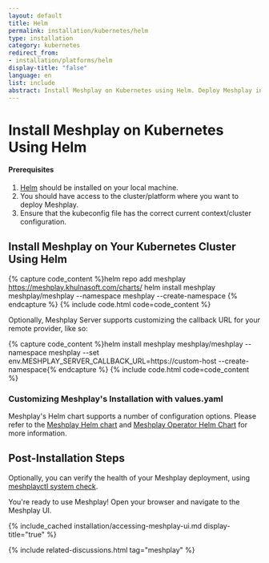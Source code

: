 ```yaml
---
layout: default
title: Helm
permalink: installation/kubernetes/helm
type: installation
category: kubernetes
redirect_from:
- installation/platforms/helm
display-title: "false"
language: en
list: include
abstract: Install Meshplay on Kubernetes using Helm. Deploy Meshplay in Kubernetes in-cluster.
---
```

# Install Meshplay on Kubernetes Using Helm

<div class="prereqs"><h4>Prerequisites</h4>
<ol>
<li><a href="https://helm.sh/docs/intro/install/" class="meshplay-light">Helm</a> should be installed on your local machine.</li>
<li>You should have access to the cluster/platform where you want to deploy Meshplay.</li>
<li>Ensure that the kubeconfig file has the correct current context/cluster configuration.</li>
</ol>
</div>

## Install Meshplay on Your Kubernetes Cluster Using Helm

{% capture code_content %}helm repo add meshplay https://meshplay.khulnasoft.com/charts/
helm install meshplay meshplay/meshplay --namespace meshplay --create-namespace
{% endcapture %}
{% include code.html code=code_content %}

Optionally, Meshplay Server supports customizing the callback URL for your remote provider, like so:

{% capture code_content %}helm install meshplay meshplay/meshplay --namespace meshplay --set env.MESHPLAY_SERVER_CALLBACK_URL=https://custom-host --create-namespace{% endcapture %}
{% include code.html code=code_content %}

### Customizing Meshplay's Installation with values.yaml

Meshplay's Helm chart supports a number of configuration options. Please refer to the [Meshplay Helm chart](https://github.com/meshplay/meshplay/tree/master/install/kubernetes/helm/meshplay#readme) and [Meshplay Operator Helm Chart](https://github.com/meshplay/meshplay/tree/master/install/kubernetes/helm/meshplay-operator#readme) for more information.

## Post-Installation Steps

Optionally, you can verify the health of your Meshplay deployment, using <a href='/reference/meshplayctl/system/check'>meshplayctl system check</a>.

You're ready to use Meshplay! Open your browser and navigate to the Meshplay UI.

{% include_cached installation/accessing-meshplay-ui.md display-title="true" %}

{% include related-discussions.html tag="meshplay" %}
